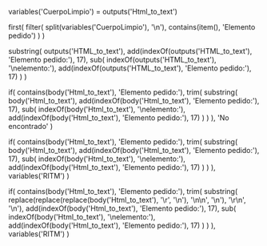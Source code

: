 variables('CuerpoLimpio') = outputs('Html_to_text')


first(
  filter(
    split(variables('CuerpoLimpio'), '\n'),
    contains(item(), 'Elemento pedido')
  )
)



substring(
    outputs('HTML_to_text'),
    add(indexOf(outputs('HTML_to_text'), 'Elemento pedido:'), 17),
    sub(
        indexOf(outputs('HTML_to_text'), '\nelemento:'),
        add(indexOf(outputs('HTML_to_text'), 'Elemento pedido:'), 17)
    )
)

if(
  contains(body('Html_to_text'), 'Elemento pedido:'),
  trim(
    substring(
      body('Html_to_text'),
      add(indexOf(body('Html_to_text'), 'Elemento pedido:'), 17),
      sub(
        indexOf(body('Html_to_text'), '\nelemento:'),
        add(indexOf(body('Html_to_text'), 'Elemento pedido:'), 17)
      )
    )
  ),
  'No encontrado'
)


if(
  contains(body('Html_to_text'), 'Elemento pedido:'),
  trim(
    substring(
      body('Html_to_text'),
      add(indexOf(body('Html_to_text'), 'Elemento pedido:'), 17),
      sub(
        indexOf(body('Html_to_text'), '\nelemento:'),
        add(indexOf(body('Html_to_text'), 'Elemento pedido:'), 17)
      )
    )
  ),
  variables('RITM')
)



if(
  contains(body('Html_to_text'), 'Elemento pedido:'),
  trim(
    substring(
      replace(replace(replace(body('Html_to_text'), '\r', '\n'), '\n\n', '\n'), '\r\n', '\n'),
      add(indexOf(body('Html_to_text'), 'Elemento pedido:'), 17),
      sub(
        indexOf(body('Html_to_text'), '\nelemento:'),
        add(indexOf(body('Html_to_text'), 'Elemento pedido:'), 17)
      )
    )
  ),
  variables('RITM')
)

